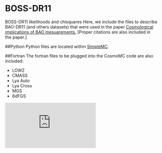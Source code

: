 # BOSS-DR11
BOSS-DR11 likelihoods and chisquares
Here, we include 
the files to describe BAO-DR11 (and others datasets) that were used in the paper
[Cosmological implications of BAO mesuarements.](http://arxiv.org/abs/1411.1074)
[Proper citations are also included in the paper.]

##Python 
Python files
are located within [SimpleMC](https://github.com/ja-vazquez/SimpleMC).


##Fortran
The fortran files to be plugged into the CosmoMC code
are also included:

* LOWZ
* CMASS
* Lya Auto
* Lya Cross
* MGS
* 6dFGS 

![Chisquare values for the best-fit versions of 
cosmological models considered in the paper.](https://github.com/ja-vazquez/BOSS-DR11/blob/master/Chisq.pdf)
